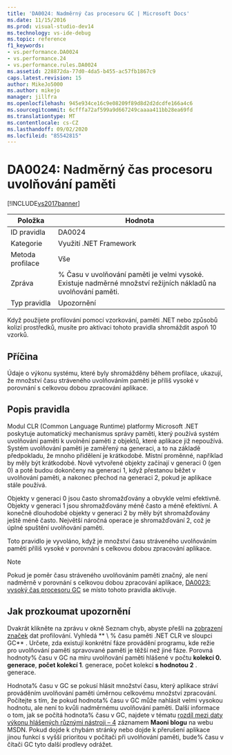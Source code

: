 ```yaml
---
title: 'DA0024: Nadměrný čas procesoru GC | Microsoft Docs'
ms.date: 11/15/2016
ms.prod: visual-studio-dev14
ms.technology: vs-ide-debug
ms.topic: reference
f1_keywords:
- vs.performance.DA0024
- vs.performance.24
- vs.performance.rules.DA0024
ms.assetid: 228872da-77d0-4da5-b455-ac57fb1867c9
caps.latest.revision: 15
author: MikeJo5000
ms.author: mikejo
manager: jillfra
ms.openlocfilehash: 945e934ce16c9e08209f89d8d2d2dcdfe166a4c6
ms.sourcegitcommit: 6cfffa72af599a9d667249caaaa411bb28ea69fd
ms.translationtype: MT
ms.contentlocale: cs-CZ
ms.lasthandoff: 09/02/2020
ms.locfileid: "85542815"
---
```

# <a name="da0024-excessive-gc-cpu-time"></a>DA0024: Nadměrný čas procesoru uvolňování paměti
[!INCLUDE[vs2017banner](../includes/vs2017banner.md)]

|Položka|Hodnota|  
|-|-|  
|ID pravidla|DA0024|  
|Kategorie|Využití .NET Framework|  
|Metoda profilace|Vše|  
|Zpráva|% Času v uvolňování paměti je velmi vysoké. Existuje nadměrné množství režijních nákladů na uvolňování paměti.|  
|Typ pravidla|Upozornění|  
  
 Když použijete profilování pomocí vzorkování, paměti .NET nebo způsobů kolizí prostředků, musíte pro aktivaci tohoto pravidla shromáždit aspoň 10 vzorků.  
  
## <a name="cause"></a>Příčina  
 Údaje o výkonu systému, které byly shromážděny během profilace, ukazují, že množství času stráveného uvolňováním paměti je příliš vysoké v porovnání s celkovou dobou zpracování aplikace.  
  
## <a name="rule-description"></a>Popis pravidla  
 Modul CLR (Common Language Runtime) platformy Microsoft .NET poskytuje automatický mechanismus správy paměti, který používá systém uvolňování paměti k uvolnění paměti z objektů, které aplikace již nepoužívá. Systém uvolňování paměti je zaměřený na generaci, a to na základě předpokladu, že mnoho přidělení je krátkodobé. Místní proměnné, například by měly být krátkodobé. Nově vytvořené objekty začínají v generaci 0 (gen 0) a poté budou dokončeny na generaci 1, když přestanou běžet v uvolňování paměti, a nakonec přechod na generaci 2, pokud je aplikace stále používá.  
  
 Objekty v generaci 0 jsou často shromažďovány a obvykle velmi efektivně. Objekty v generaci 1 jsou shromažďovány méně často a méně efektivní. A konečně dlouhodobé objekty v generaci 2 by měly být shromažďovány ještě méně často. Největší náročná operace je shromažďování 2, což je úplné spuštění uvolňování paměti.  
  
 Toto pravidlo je vyvoláno, když je množství času stráveného uvolňováním paměti příliš vysoké v porovnání s celkovou dobou zpracování aplikace.  
  
> [!NOTE]
> Pokud je poměr času stráveného uvolňováním paměti značný, ale není nadměrně v porovnání s celkovou dobou zpracování aplikace, [DA0023: vysoký čas procesoru GC](../profiling/da0023-high-gc-cpu-time.md) se místo tohoto pravidla aktivuje.  
  
## <a name="how-to-investigate-a-warning"></a>Jak prozkoumat upozornění  
 Dvakrát klikněte na zprávu v okně Seznam chyb, abyste přešli na [zobrazení značek](../profiling/marks-view.md) dat profilování. Vyhledá ** \\ % času paměti .NET CLR ve sloupci GC** . Určete, zda existují konkrétní fáze provádění programu, kde režie pro uvolňování paměti spravované paměti je těžší než jiné fáze. Porovná hodnoty% času v GC na míru uvolňování paměti hlášené v počtu **kolekcí 0. generace**, **počet kolekcí 1**. generace, počet kolekcí **s hodnotou 2** . generace.  
  
 Hodnota% času v GC se pokusí hlásit množství času, který aplikace stráví prováděním uvolňování paměti úměrnou celkovému množství zpracování. Počítejte s tím, že pokud hodnota% času v GC může nahlásit velmi vysokou hodnotu, ale není to kvůli nadměrnému uvolňování paměti. Další informace o tom, jak se počítá hodnota% času v GC, najdete v tématu [rozdíl mezi daty výkonu hlášených různými nástroji – 4](https://devblogs.microsoft.com/dotnet/difference-between-perf-data-reported-by-different-tools-4/) záznamem **Maoni blogu** na webu MSDN. Pokud dojde k chybám stránky nebo dojde k přerušení aplikace jinou funkcí s vyšší prioritou v počítači při uvolňování paměti, bude% času v čítači GC tyto další prodlevy odrážet.
